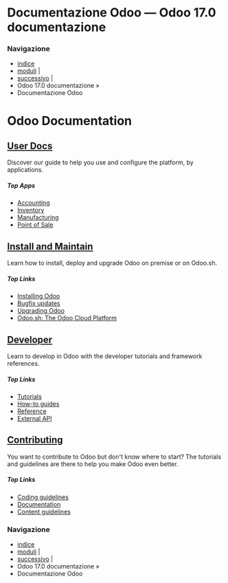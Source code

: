 # Documentazione Odoo — Odoo 17.0 documentazione

### Navigazione

  * [indice](genindex.html "Indice generale")
  * [moduli](py-modindex.html "Indice del modulo Python") |
  * [successivo](applications.html "Documentazione Utente") |
  * Odoo 17.0 documentazione »
  * Documentazione Odoo



# Odoo Documentation

## [User Docs](applications.html)

Discover our guide to help you use and configure the platform, by applications.

##### Top Apps

  * [ Accounting ](applications/finance/accounting.html)
  * [ Inventory ](applications/inventory_and_mrp/inventory.html)
  * [ Manufacturing ](applications/inventory_and_mrp/manufacturing.html)
  * [ Point of Sale ](applications/sales/point_of_sale.html)



## [Install and Maintain](administration.html)

Learn how to install, deploy and upgrade Odoo on premise or on Odoo.sh.

##### Top Links

  * [ Installing Odoo ](administration/deployment/install.html)
  * [ Bugfix updates ](administration/maintain/update.html)
  * [ Upgrading Odoo ](administration/upgrade.html)
  * [ Odoo.sh: The Odoo Cloud Platform ](administration/odoo_sh/overview/introduction.html)



## [Developer](developer.html)

Learn to develop in Odoo with the developer tutorials and framework references.

##### Top Links

  * [ Tutorials ](developer/tutorials.html)
  * [ How-to guides ](developer/howtos.html)
  * [ Reference ](developer/reference.html)
  * [ External API ](developer/reference/external_api.html)



## [Contributing](contributing.html)

You want to contribute to Odoo but don't know where to start? The tutorials and guidelines are there to help you make Odoo even better.

##### Top Links

  * [ Coding guidelines ](contributing/development/coding_guidelines.html)
  * [ Documentation ](contributing/documentation.html)
  * [ Content guidelines ](contributing/documentation/content_guidelines.html)



### Navigazione

  * [indice](genindex.html "Indice generale")
  * [moduli](py-modindex.html "Indice del modulo Python") |
  * [successivo](applications.html "Documentazione Utente") |
  * Odoo 17.0 documentazione »
  * Documentazione Odoo